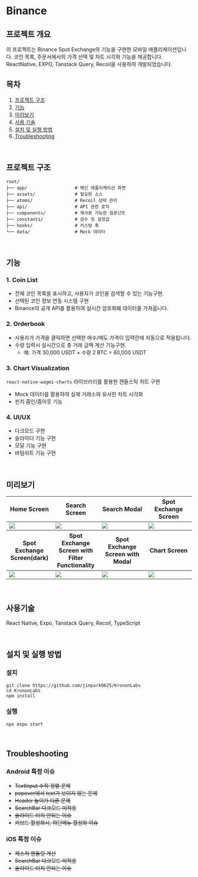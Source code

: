 # Binance

## 프로젝트 개요
이 프로젝트는 Binance Spot Exchange의 기능을 구현한 모바일 애플리케이션입니다. 코인 목록, 주문서에서의 가격 선택 및 차트 시각화 기능을 제공합니다. ReactNative, EXPO, Tanstack Query, Recoil을 사용하여 개발되었습니다.

## 목차
1. [프로젝트 구조](#프로젝트-구조)
2. [기능](#기능)
3. [미리보기](#미리보기)
4. [사용 기술](#사용기술)
5. [설치 및 실행 방법](#설치-및-실행-방법)
6. [Troubleshooting](#troubleshooting) 

<br/>

## 프로젝트 구조

```
root/
├── app/                  # 메인 애플리케이션 화면
├── assets/               # 필요한 소스
├── atoms/                # Recoil 상태 관리
├── api/                  # API 관련 로직
├── components/           # 재사용 가능한 컴포넌트
├── constants/            # 상수 및 설정값
├── hooks/                # 커스텀 훅
└── data/                 # Mock 데이터
```

<br/>


## 기능

### 1. Coin List
- 전체 코인 목록을 표시하고, 사용자가 코인을 검색할 수 있는 기능구현.
- 선택된 코인 정보 연동 시스템 구현
- Binance의 공개 API를 활용하여 실시간 암호화폐 데이터를 가져옵니다.

### 2. Orderbook
- 사용자가 가격을 클릭하면 선택한 매수/매도 가격이 입력란에 자동으로 적용됩니다.
- 수량 입력시 실시간으로 총 거래 금액 계산 기능구현.
  - 예: 가격 30,000 USDT × 수량 2 BTC = 60,000 USDT

### 3. Chart Visualization
`react-native-wagmi-charts` 라이브러리를 활용한 캔들스틱 차트 구현
- Mock 데이터를 활용하여 실제 거래소와 유사한 차트 시각화
- 핀치 줌인/줌아웃 기능 

### 4. UI/UX
- 다크모드 구현
- 슬라이더 기능 구현
- 모달 기능 구현
- 바텀쉬트 기능 구현

<br/>

## 미리보기

<table width="100%">
  <thead>
    <tr>
      <th width="25%">Home Screen</th>
      <th width="25%">Search Screen</th>
      <th width="25%">Search Modal</th>
      <th width="25%">Spot Exchange Screen</th>
    </tr>
  </thead>
  <tbody>
    <tr>
      <td width="25%"><img src="https://github.com/user-attachments/assets/377e0c27-993b-4704-93c7-a2f9880f3b84"/></td>
      <td width="25%"><img src="https://github.com/user-attachments/assets/c7cefa8e-254b-4e38-adf9-1cf4f55fd841"/></td>
      <td width="25%"><img src="https://github.com/user-attachments/assets/b4901219-9823-448a-bbd9-6d9545497a9d"/></td>
      <td width="25%"><img src="https://github.com/user-attachments/assets/5a8cb026-7ace-4050-bb26-cd0396b3f214"/></td>
    </tr>
  </tbody>
    <thead>
    <tr>
      <th width="25%">Spot Exchange Screen(dark)</th>
      <th width="25%">Spot Exchange Screen with Filter Functionality</th>
      <th width="25%">Spot Exchange Screen with Modal</th>
      <th width="25%">Chart Screen</th>
    </tr>
  </thead>
  <tbody>
    <tr>
      <td width="25%"><img src="https://github.com/user-attachments/assets/5fed77c1-6083-4616-a6d0-c9c88184f2e5"/></td>
      <td width="25%"><img src="https://github.com/user-attachments/assets/8a6323bd-e7bc-4d31-af1b-99ba16764a2c"/></td>
      <td width="25%"><img src="https://github.com/user-attachments/assets/ded88683-a520-422a-ae11-0a61b7ffb955"/></td>
      <td width="25%"><img src="https://github.com/user-attachments/assets/3082ef76-512d-498a-831c-5af88ce33db1"/></td>
    </tr>
  </tbody>
</table>


<br/>

## 사용기술
React Native, Expo, Tanstack Query, Recoil, TypeScript

<br/>

## 설치 및 실행 방법

### 설치
```
git clone https://github.com/jinpark0625/KrononLabs
cd KrononLabs
npm install
```

### 실행
```
npx expo start
```

<br/>

## Troubleshooting

### Android 특정 이슈
- ~~TextInput 수직 정렬 문제~~
- ~~popover에서 text가 보이지 않는 문제~~
- ~~Header 높이가 다른 문제~~
- ~~SearchBar 다크모드 미적용~~
- ~~슬라이드 터치 안되는 이슈~~
- ~~키보드 활성화시, 하단메뉴 활성화 이슈~~

### iOS 특정 이슈
- ~~제스처 핸들링 개선~~
- ~~SearchBar 다크모드 미적용~~
- ~~슬라이드 터치 안되는 이슈~~

